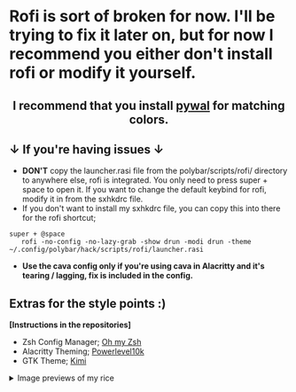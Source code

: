 

# Rofi is sort of broken for now. I'll be trying to fix it later on, but for now I recommend you either don't install rofi or modify it yourself.

## **<p align="center">I recommend that you install [pywal](https://github.com/dylanaraps/pywal) for matching colors.</p>**

## ↓ If you're having issues ↓
* **DON'T** copy the launcher.rasi file from the polybar/scripts/rofi/ directory to anywhere else, rofi is integrated. You only need to press super + space to open it. If you want to change the default keybind for rofi, modify it in from the sxhkdrc file.
* If you don't want to install my sxhkdrc file, you can copy this into there for the rofi shortcut;
```
super + @space
   rofi -no-config -no-lazy-grab -show drun -modi drun -theme ~/.config/polybar/hack/scripts/rofi/launcher.rasi
   ```
* **Use the cava config only if you're using cava in Alacritty and it's tearing / lagging, fix is included in the config.**

## Extras for the style points :)          
**[Instructions in the repositories]**

- Zsh Config Manager; [Oh my Zsh](https://ohmyz.sh/)
- Alacritty Theming; [Powerlevel10k](https://github.com/romkatv/powerlevel10k)
- GTK Theme; [Kimi](https://github.com/EliverLara/Kimi) 


<details>
<summary> Image previews of my rice </summary>

![Rice Terminals](https://user-images.githubusercontent.com/45978346/132133199-ca2fd49a-24cb-4bcc-8c5d-d2b0206f65da.png)
![Desktop-rainbow](https://user-images.githubusercontent.com/45978346/132133003-42f6e528-a4de-4a96-93c6-0247d281976a.png)
![Rofi Rice-rainbow](https://user-images.githubusercontent.com/45978346/132133004-22b15f04-b21f-46f7-b77f-4c8798301ef0.png)



</details>
